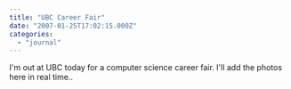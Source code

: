 ```yaml
---
title: "UBC Career Fair"
date: "2007-01-25T17:02:15.000Z"
categories: 
  - "journal"
---
```


I'm out at UBC today for a computer science career fair. I'll add the photos here in real time..
